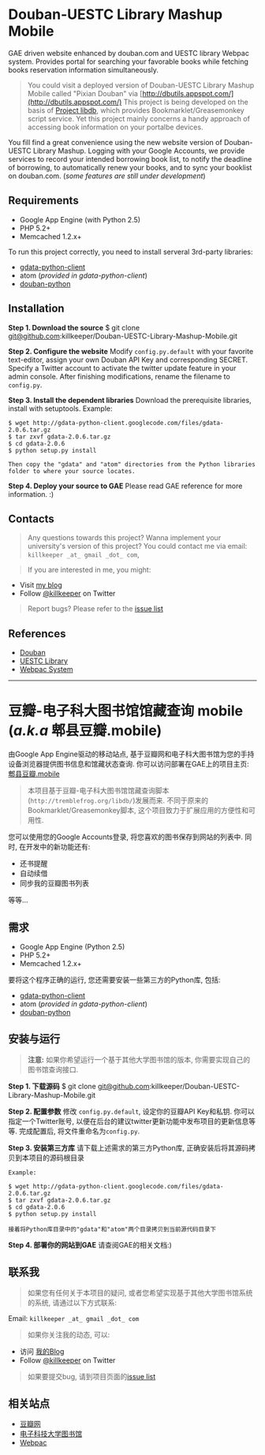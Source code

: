 # Douban-UESTC Library Mashup Mobile

GAE driven website enhanced by douban.com and UESTC library Webpac system. 
Provides portal for searching your favorable books while fetching books reservation information simultaneously.

> You could visit a deployed version of Douban-UESTC Library Mashup Mobile called "Pixian Douban" via [http://dbutils.appspot.com/](http://dbutils.appspot.com/)
> This project is being developed on the basis of [Project libdb](http://tremblefrog.org/libdb/), which provides Bookmarklet/Greasemonkey script service. Yet this project mainly concerns a handy approach of accessing book information on your portalbe devices.

You fill find a great convenience using the new website version of Douban-UESTC Library Mashup. Logging with your Google Accounts, we provide services to record your intended borrowing book list, to notify the deadline of borrowing, to automatically renew your books, and to sync your booklist on douban.com. (_some features are still under development_)

## Requirements

* Google App Engine (with Python 2.5)
* PHP 5.2+
* Memcached 1.2.x+

To run this project correctly, you need to install serveral 3rd-party libraries:

* [gdata-python-client](http://code.google.com/apis/gdata/)
* atom (_provided in gdata-python-client_)
* [douban-python](http://code.google.com/p/douban-python/)

## Installation

**Step 1. Download the source**
    $ git clone git@github.com:killkeeper/Douban-UESTC-Library-Mashup-Mobile.git
    
**Step 2. Configure the website**
    Modify `config.py.default` with your favorite text-editor, assign your own Douban API Key and corresponding SECRET.
    Specify a Twitter account to activate the twitter update feature in your admin console.
    After finishing modifications, rename the filename to `config.py`.
    
**Step 3. Install the dependent libraries**
    Download the prerequisite libraries, install with setuptools.
    Example:
    
    $ wget http://gdata-python-client.googlecode.com/files/gdata-2.0.6.tar.gz
    $ tar zxvf gdata-2.0.6.tar.gz
    $ cd gdata-2.0.6
    $ python setup.py install
    
    Then copy the "gdata" and "atom" directories from the Python libraries folder to where your source locates.
    
**Step 4. Deploy your source to GAE**
    Please read GAE reference for more information. :)  

## Contacts

> Any questions towards this project? Wanna implement your university's version of this project?
You could contact me via email: `killkeeper _at_ gmail _dot_ com`,

> If you are interested in me, you might:

* Visit [my blog](http://tremblefrog.org/blog/)
* Follow [@killkeeper](http://twitter.com/killkeeper) on Twitter

> Report bugs?
Please refer to the [issue list](http://github.com/killkeeper/Douban-UESTC-Library-Mashup-Mobile/issues)

## References

* [Douban](http://www.douban.com/)
* [UESTC Library](http://www.lib.uestc.edu.cn/)
* [Webpac System](http://webpac.uestc.edu.cn/)

- - -

# 豆瓣-电子科大图书馆馆藏查询 mobile (_a.k.a_ 郫县豆瓣.mobile)

由Google App Engine驱动的移动站点, 基于豆瓣网和电子科大图书馆为您的手持设备浏览器提供图书信息和馆藏状态查询.
你可以访问部署在GAE上的项目主页: [郫县豆瓣.mobile](http://dbutils.appspot.com/)

> 本项目基于豆瓣-电子科大图书馆馆藏查询脚本(`http://tremblefrog.org/libdb/`)发展而来.
> 不同于原来的Bookmarklet/Greasemonkey脚本, 这个项目致力于扩展应用的方便性和可用性.

您可以使用您的Google Accounts登录, 将您喜欢的图书保存到网站的列表中. 同时, 在开发中的新功能还有:
* 还书提醒
* 自动续借
* 同步我的豆瓣图书列表
 
等等...

## 需求

* Google App Engine (Python 2.5)
* PHP 5.2+
* Memcached 1.2.x+

要将这个程序正确的运行, 您还需要安装一些第三方的Python库, 包括:

* [gdata-python-client](http://code.google.com/apis/gdata/)
* atom (_provided in gdata-python-client_)
* [douban-python](http://code.google.com/p/douban-python/)

## 安装与运行

>  **注意:** 如果你希望运行一个基于其他大学图书馆的版本, 你需要实现自己的图书馆查询接口.

**Step 1. 下载源码**
    $ git clone git@github.com:killkeeper/Douban-UESTC-Library-Mashup-Mobile.git
    
**Step 2. 配置参数**
    修改 `config.py.default`, 设定你的豆瓣API Key和私钥.
    你可以指定一个Twitter账号, 以便在后台的建议twitter更新功能中发布项目的更新信息等等.
    完成配置后, 将文件重命名为`config.py`.
    
**Step 3. 安装第三方库**
    请下载上述需求的第三方Python库, 正确安装后将其源码拷贝到本项目的源码根目录
    
    Example:
    
    $ wget http://gdata-python-client.googlecode.com/files/gdata-2.0.6.tar.gz
    $ tar zxvf gdata-2.0.6.tar.gz
    $ cd gdata-2.0.6
    $ python setup.py install
    
    接着将Python库目录中的"gdata"和"atom"两个目录拷贝到当前源代码目录下
    
**Step 4. 部署你的网站到GAE**
    请查阅GAE的相关文档:) 

## 联系我

> 如果您有任何关于本项目的疑问, 或者您希望实现基于其他大学图书馆系统的系统, 请通过以下方式联系:

Email: `killkeeper _at_ gmail _dot_ com`

> 如果你关注我的动态, 可以:

* 访问 [我的Blog](http://tremblefrog.org/blog/)
* Follow [@killkeeper](http://twitter.com/killkeeper) on Twitter

> 如果要提交bug, 请到项目页面的[issue list](http://github.com/killkeeper/Douban-UESTC-Library-Mashup-Mobile/issues)

## 相关站点

* [豆瓣网](http://www.douban.com/)
* [电子科技大学图书馆](http://www.lib.uestc.edu.cn/)
* [Webpac](http://webpac.uestc.edu.cn/)
